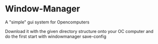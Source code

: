 # Window-Manager

A "simple" gui system for Opencomputers

Download it with the given directory structure onto your OC computer and do the first start with 
windowmanager save-config

